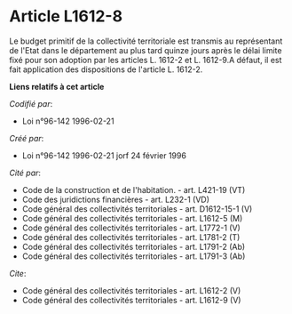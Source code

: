# Article L1612-8

Le budget primitif de la collectivité territoriale est transmis au représentant de l'Etat dans le département au plus tard
quinze jours après le délai limite fixé pour son adoption par les articles L. 1612-2 et L. 1612-9.A défaut, il est fait
application des dispositions de l'article L. 1612-2.

**Liens relatifs à cet article**

_Codifié par_:

  - Loi n°96-142 1996-02-21

_Créé par_:

  - Loi n°96-142 1996-02-21 jorf 24 février 1996

_Cité par_:

  - Code de la construction et de l'habitation. - art. L421-19 (VT)
  - Code des juridictions financières - art. L232-1 (VD)
  - Code général des collectivités territoriales - art. D1612-15-1 (V)
  - Code général des collectivités territoriales - art. L1612-5 (M)
  - Code général des collectivités territoriales - art. L1772-1 (V)
  - Code général des collectivités territoriales - art. L1781-2 (T)
  - Code général des collectivités territoriales - art. L1791-2 (Ab)
  - Code général des collectivités territoriales - art. L1791-3 (Ab)

_Cite_:

  - Code général des collectivités territoriales - art. L1612-2 (V)
  - Code général des collectivités territoriales - art. L1612-9 (V)
